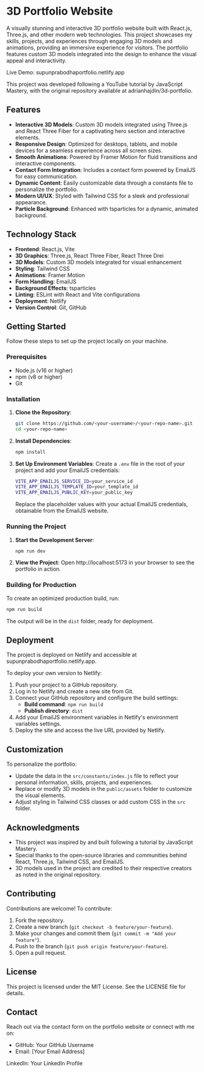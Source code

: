 # 3D Portfolio Website

A visually stunning and interactive 3D portfolio website built with React.js, Three.js, and other modern web technologies. This project showcases my skills, projects, and experiences through engaging 3D models and animations, providing an immersive experience for visitors. The portfolio features custom 3D models integrated into the design to enhance the visual appeal and interactivity.

Live Demo: supunprabodhaportfolio.netlify.app

This project was developed following a YouTube tutorial by JavaScript Mastery, with the original repository available at adrianhajdin/3d-portfolio.

## Features

- **Interactive 3D Models**: Custom 3D models integrated using Three.js and React Three Fiber for a captivating hero section and interactive elements.
- **Responsive Design**: Optimized for desktops, tablets, and mobile devices for a seamless experience across all screen sizes.
- **Smooth Animations**: Powered by Framer Motion for fluid transitions and interactive components.
- **Contact Form Integration**: Includes a contact form powered by EmailJS for easy communication.
- **Dynamic Content**: Easily customizable data through a constants file to personalize the portfolio.
- **Modern UI/UX**: Styled with Tailwind CSS for a sleek and professional appearance.
- **Particle Background**: Enhanced with tsparticles for a dynamic, animated background.

## Technology Stack

- **Frontend**: React.js, Vite
- **3D Graphics**: Three.js, React Three Fiber, React Three Drei
- **3D Models**: Custom 3D models integrated for visual enhancement
- **Styling**: Tailwind CSS
- **Animations**: Framer Motion
- **Form Handling**: EmailJS
- **Background Effects**: tsparticles
- **Linting**: ESLint with React and Vite configurations
- **Deployment**: Netlify
- **Version Control**: Git, GitHub

## Getting Started

Follow these steps to set up the project locally on your machine.

### Prerequisites

- Node.js (v16 or higher)
- npm (v8 or higher)
- Git

### Installation

1. **Clone the Repository**:

   ```bash
   git clone https://github.com/<your-username>/<your-repo-name>.git
   cd <your-repo-name>
   ```

2. **Install Dependencies**:

   ```bash
   npm install
   ```

3. **Set Up Environment Variables**: Create a `.env` file in the root of your project and add your EmailJS credentials:

   ```bash
   VITE_APP_EMAILJS_SERVICE_ID=your_service_id
   VITE_APP_EMAILJS_TEMPLATE_ID=your_template_id
   VITE_APP_EMAILJS_PUBLIC_KEY=your_public_key
   ```

   Replace the placeholder values with your actual EmailJS credentials, obtainable from the EmailJS website.

### Running the Project

1. **Start the Development Server**:

   ```bash
   npm run dev
   ```

2. **View the Project**: Open http://localhost:5173 in your browser to see the portfolio in action.

### Building for Production

To create an optimized production build, run:

```bash
npm run build
```

The output will be in the `dist` folder, ready for deployment.

## Deployment

The project is deployed on Netlify and accessible at supunprabodhaportfolio.netlify.app.

To deploy your own version to Netlify:

1. Push your project to a GitHub repository.
2. Log in to Netlify and create a new site from Git.
3. Connect your GitHub repository and configure the build settings:
   - **Build command**: `npm run build`
   - **Publish directory**: `dist`
4. Add your EmailJS environment variables in Netlify's environment variables settings.
5. Deploy the site and access the live URL provided by Netlify.

## Customization

To personalize the portfolio:

- Update the data in the `src/constants/index.js` file to reflect your personal information, skills, projects, and experiences.
- Replace or modify 3D models in the `public/assets` folder to customize the visual elements.
- Adjust styling in Tailwind CSS classes or add custom CSS in the `src` folder.

## Acknowledgments

- This project was inspired by and built following a tutorial by JavaScript Mastery.
- Special thanks to the open-source libraries and communities behind React, Three.js, Tailwind CSS, and EmailJS.
- 3D models used in the project are credited to their respective creators as noted in the original repository.

## Contributing

Contributions are welcome! To contribute:

1. Fork the repository.
2. Create a new branch (`git checkout -b feature/your-feature`).
3. Make your changes and commit them (`git commit -m "Add your feature"`).
4. Push to the branch (`git push origin feature/your-feature`).
5. Open a pull request.

## License

This project is licensed under the MIT License. See the LICENSE file for details.

## Contact

Reach out via the contact form on the portfolio website or connect with me on:

- GitHub: Your GitHub Username
- Email: \[Your Email Address\]

LinkedIn: Your LinkedIn Profile
